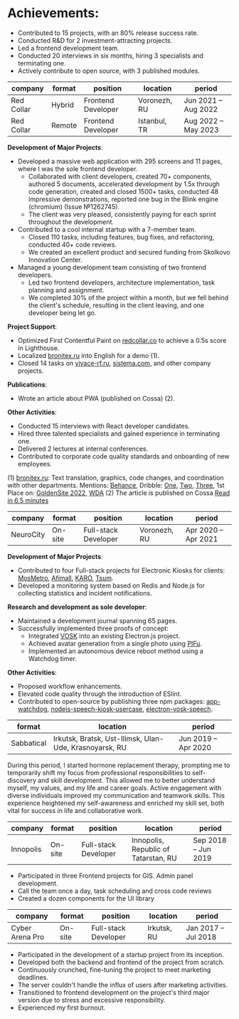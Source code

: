 # Achievements:
- Contributed to 15 projects, with an 80% release success rate.
- Conducted R&D for 2 investment-attracting projects.
- Led a frontend development team.
- Conducted 20 interviews in six months, hiring 3 specialists and terminating one.
- Actively contribute to open source, with 3 published modules.


| company  |  format | position  |  location |  period |
|---|---|---|---|---|
|  Red Collar | Hybrid  | Frontend Developer | Voronezh, RU |  Jun 2021 – Aug 2022  |
|  Red Collar | Remote  | Frontend Developer | Istanbul, TR |  Aug 2022 – May 2023  |


**Development of Major Projects**:
- Developed a massive web application with 295 screens and 11 pages, where I was the sole frontend developer.
    - Collaborated with client developers, created 70+ components, authored 5 documents, accelerated development by 1.5x through code generation, created and closed 1500+ tasks, conducted 48 impressive demonstrations, reported one bug in the Blink engine (chromium) (Issue №1262745).
    - The client was very pleased, consistently paying for each sprint throughout the development.
- Contributed to a cool internal startup with a 7-member team.
    - Closed 110 tasks, including features, bug fixes, and refactoring, conducted 40+ code reviews.
    - We created an excellent product and secured funding from Skolkovo Innovation Center.
- Managed a young development team consisting of two frontend developers.
    - Led two frontend developers, architecture implementation, task planning and assignment.
    - We completed 30% of the project within a month, but we fell behind the client's schedule, resulting in the client leaving, and one developer being let go.

**Project Support**:
- Optimized First Contentful Paint on [redcollar.co](https://redcollar.co/) to achieve a 0.5s score in Lighthouse.
- Localized [bronitex.ru](https://bronitex.ru/) into English for a demo (1).
- Closed 14 tasks on [vivace-rf.ru](https://vivace-rf.ru/), [sistema.com](https://sistema.com/), and other company projects.

**Publications**:
- Wrote an article about PWA (published on Cossa) (2).

**Other Activities**:
- Conducted 15 interviews with React developer candidates.
- Hired three talented specialists and gained experience in terminating one.
- Delivered 2 lectures at internal conferences.
- Contributed to corporate code quality standards and onboarding of new employees.

(1) [bronitex.ru](https://bronitex.ru/): Text translation, graphics, code changes, and coordination with other departments.
Mentions: [Behance](https://www.behance.net/gallery/169838265/Bronitex-Glove-Maker-with-Smartphone-Vibe?tracking_source=search_projects|bronitex), Dribble: [One](https://dribbble.com/shots/21665489-Down-to-a-Thread-Impeccable-3D-for-Glove-Maker-Bronitex), [Two](https://dribbble.com/shots/21503782-Bronitex-Flagship-Smartphone-Vibe-for-Work-Gloves-Store), [Three](https://dribbble.com/shots/21633308-Bronitex-Smooth-Store-to-Sell-Work-Gloves-Online), 1st Place on: [GoldenSite 2022](https://2022.goldensite.ru/work/best-design-company-services/9050/), [WDA](https://workspace.ru/awards/cases/korporativnyy-sayt-dlya-proizvoditelya-perchatok-bronitex/)
(2) The article is published on Cossa [Read in 6.5 minutes](https://www.cossa.ru/special/mobile/308554/)


| company  |  format | position  |  location |  period |
|---|---|---|---|---|
|  NeuroCity | On-site  | Full-stack Developer | Voronezh, RU  |  Apr 2020 – Apr 2021  |
 

**Development of Major Projects**:
- Contributed to four Full-stack projects for Electronic Kiosks for clients: [MosMetro](https://mosmetro.ru/), [Afimall](https://afimall.ru/), [KARO](https://karofilm.ru/), [Tsum](https://www.tsum.ru/).
- Developed a monitoring system based on Redis and Node.js for collecting statistics and incident notifications.

**Research and development as sole developer**:
- Maintained a development journal spanning 65 pages.
- Successfully implemented three proofs of concept:
    - Integrated [VOSK](https://alphacephei.com/vosk/) into an existing Electron.js project.
    - Achieved avatar generation from a single photo using [PIFu](https://shunsukesaito.github.io/PIFu/).
    - Implemented an autonomous device reboot method using a Watchdog timer.

**Other Activities**:
- Proposed workflow enhancements.
- Elevated code quality through the introduction of ESlint.
- Contributed to open-source by publishing three npm packages: [app-watchdog](https://www.npmjs.com/package/app-watchdog), [nodejs-speech-kiosk-usercase](https://www.npmjs.com/package/nodejs-speech-kiosk-usercase), [electron-vosk-speech](https://www.npmjs.com/package/electron-vosk-speech).


|   format | location |  period |
|---|---|---|
|  Sabbatical  | Irkutsk, Bratsk, Ust-Ilimsk, Ulan-Ude, Krasnoyarsk, RU  |  Jun 2019 – Apr 2020 |

During this period, I started hormone replacement therapy, prompting me to temporarily shift my focus from professional responsibilities to self-discovery and skill development. This allowed me to better understand myself, my values, and my life and career goals. Active engagement with diverse individuals improved my communication and teamwork skills. This experience heightened my self-awareness and enriched my skill set, both vital for success in life and collaborative work.

| company  |  format | position  |  location |  period |
|---|---|---|---|---|
|  Innopolis | On-site  | Full-stack Developer | Innopolis, Republic of Tatarstan, RU  |  Sep 2018 – Jun 2019  |


- Participated in three Frontend projects for GIS. Admin panel development.
- Call the team once a day, task scheduling and cross code reviews
- Created a dozen components for the UI library

| company  |  format | position  |  location |  period |
|---|---|---|---|---|
|  Cyber Arena Pro | On-site  | Full-stack Developer  | Irkutsk, RU  | Jan 2017 – Jul 2018  |

- Participated in the development of a startup project from its inception.
- Developed both the backend and frontend of the project from scratch.
- Continuously crunched, fine-tuning the project to meet marketing deadlines.
- The server couldn't handle the influx of users after marketing activities.
- Transitioned to frontend development on the project's third major version due to stress and excessive responsibility.
- Experienced my first burnout.
